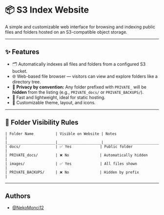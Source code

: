 # 📦 S3 Index Website

A simple and customizable web interface for browsing and indexing public files and folders hosted on an S3-compatible object storage.

---
## ✨ Features

- 🗂 Automatically indexes all files and folders from a configured S3 bucket.
- 🌐 Web-based file browser — visitors can view and explore folders like a directory tree.
- 🚫 **Privacy by convention:** Any folder prefixed with `PRIVATE_` will be **hidden** from the listing (e.g., `PRIVATE_docs/` or `PRIVATE_BACKUPS/`).
- 🔄 Fast and lightweight, ideal for static hosting.
- 🎨 Customizable theme, layout, and icons.

---
## 📁 Folder Visibility Rules
```
| Folder Name          | Visible on Website | Notes                         |
|______________________|____________________|_______________________________|
| docs/                | ✅ Yes             | Public folder                 |
| PRIVATE_docs/        | ❌ No              | Automatically hidden          |
| images/              | ✅ Yes             | All files shown               |
| PRIVATE_BACKUPS/     | ❌ No              | Hidden by prefix              |
```

---

## Authors

- [@NekoMonci12](https://github.com/NekoMonci12)


